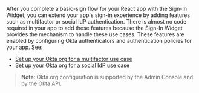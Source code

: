 After you complete a basic-sign flow for your React app with the Sign-In Widget, you can extend your app's sign-in experience by adding features such as multifactor or social IdP authentication. There is almost no code required in your app to add these features because the Sign-In Widget provides the mechanism to handle these use cases. These features are enabled by configuring Okta authenticators and authentication policies for your app. See:

* [Set up your Okta org for a multifactor use case](/docs/journeys/set-up-org/#set-up-your-okta-org-for-a-multifactor-use-case)
* [Set up your Okta org for a social IdP use case](/docs/guides/oie-embedded-common-org-setup/nodejs/main/#set-up-your-okta-org-for-a-social-idp-use-case)

> **Note**: Okta org configuration is supported by the Admin Console and by the Okta API.
